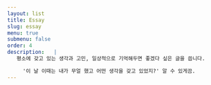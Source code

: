 ```yaml
---
layout: list
title: Essay
slug: essay
menu: true
submenu: false
order: 4
description:   |
   평소에 갖고 있는 생각과 고민, 일상적으로 기억해두면 좋겠다 싶은 글을 씁니다.   

     '이 날 이때는 내가 무얼 했고 어떤 생각을 갖고 있었지?' 알 수 있게끔. 
---
```

